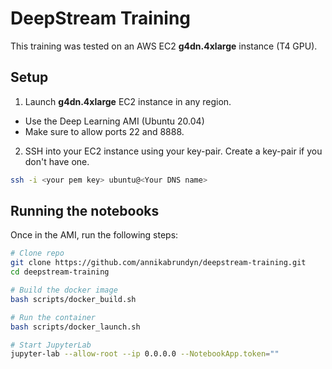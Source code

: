 # DeepStream Training

This training was tested on an AWS EC2 **g4dn.4xlarge** instance (T4 GPU).

## Setup

1. Launch **g4dn.4xlarge** EC2 instance in any region.
* Use the Deep Learning AMI (Ubuntu 20.04)
* Make sure to allow ports 22 and 8888.

2. SSH into your EC2 instance using your key-pair. Create a key-pair if you don't have one.
```bash
ssh -i <your pem key> ubuntu@<Your DNS name>
```

## Running the notebooks

Once in the AMI, run the following steps:

```bash
# Clone repo
git clone https://github.com/annikabrundyn/deepstream-training.git
cd deepstream-training

# Build the docker image
bash scripts/docker_build.sh

# Run the container
bash scripts/docker_launch.sh

# Start JupyterLab
jupyter-lab --allow-root --ip 0.0.0.0 --NotebookApp.token=""
```
